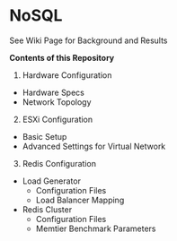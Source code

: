 # NoSQL

See Wiki Page for Background and Results

**Contents of this Repository**
1.	Hardware Configuration
* Hardware Specs
* Network Topology
2.	ESXi Configuration
* Basic Setup
* Advanced Settings for Virtual Network
3.	Redis Configuration
* Load Generator
  * Configuration Files
  * Load Balancer Mapping
* Redis Cluster
  * Configuration Files
  * Memtier Benchmark Parameters
